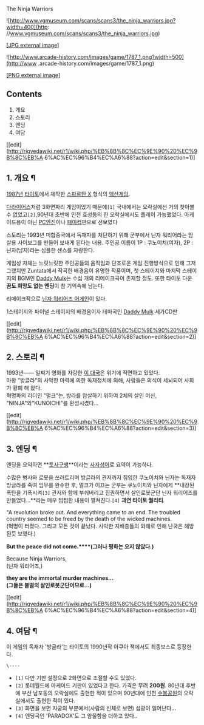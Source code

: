The Ninja Warriors  

![http://www.vgmuseum.com/scans/scans3/the_ninja_warriors.jpg?width=400](http:
//www.vgmuseum.com/scans/scans3/the_ninja_warriors.jpg)

[[JPG external
image]](http://www.vgmuseum.com/scans/scans3/the_ninja_warriors.jpg)

  

![http://www.arcade-history.com/images/game/1787_1.png?width=500](http://www
.arcade-history.com/images/game/1787_1.png)

[[PNG external image]](http://www.arcade-history.com/images/game/1787_1.png)

## Contents

    

1. 개요 
2. 스토리 
3. 엔딩 
4. 여담 

[[edit](http://rigvedawiki.net/r1/wiki.php/%EB%8B%8C%EC%9E%90%20%EC%9B%8C%EB%A
6%AC%EC%96%B4%EC%A6%88?action=edit&section=1)]

## 1. 개요 ¶

[1987년](1987%EB%85%84.md) [타이토](%ED%83%80%EC%9D%B4%ED%86%A0.md)에서 제작한
[스파르탄 X](%EC%8A%A4%ED%8C%8C%EB%A5%B4%ED%83%84%20X.md) 형식의 [액션게임](%EC%95%A1%EC%85%98%20%EA%B2%8C%EC%9E%84.md).

  

[다라이어스](%EB%8B%A4%EB%9D%BC%EC%9D%B4%EC%96%B4%EC%8A%A4.md)처럼 3화면짜리 게임이었기
때문에`[1]` 국내에서는 오락실에선 거의 찾아볼 수 없었고`[2]`,90년대 초반에 인천 효성동의 한 오락실에서도 플레이 가능했었다.
아케이드용이 아닌 [PC엔진](PC%EC%97%94%EC%A7%84.md)이나
[패미컴](%ED%8C%A8%EB%AF%B8%EC%BB%B4.md)판으로 선보였다

  

스토리는 1993년 미합중국에서 독재자를 처단하기 위해 군부에서 닌자 워리어라는 암살용 사이보그를 만들어 보내게 된다는 내용. 주인공 이름이
1P : 쿠노이치(여자), 2P : 닌자(남자)라는 심플한 센스를 자랑한다.

  

게임성 자체는 느릿느릿한 주인공들의 움직임과 단조로운 게임 진행방식으로 인해 그저 그랬지만 Zuntata에서 작곡한 배경음이 유명한
작품이며, 첫 스테이지와 마지막 스테이지의 BGM인 [Daddy Mulk](Daddy%20Mulk.md)는 수십 개의 리메이크곡이
존재할 정도. 또한 타이토 다운 **꿈도 희망도 없는 엔딩**이 참 기억속에 남는다.

  

리메이크작으로 [닌자 워리어즈 어게인](%EB%8B%8C%EC%9E%90%20%EC%9B%8C%EB%A6%AC%EC%96%B4%EC%A6%88%20%EC%96%B4%EA%B2%8C%EC%9D%B8.md)이 있다.

  
  

1스테이지와 파이널 스테이지의 배경음이자 테마곡인 [Daddy Mulk](Daddy%20Mulk.md) 세가CD판

  

[[edit](http://rigvedawiki.net/r1/wiki.php/%EB%8B%8C%EC%9E%90%20%EC%9B%8C%EB%A
6%AC%EC%96%B4%EC%A6%88?action=edit&section=2)]

## 2. 스토리 ¶

1993년―― 일찌기 영화를 자랑한 [이 대국](%EB%AF%B8%EA%B5%AD.md)은 위기에 직면하고 있었다.  
마왕 "방글라"의 사악한 마력에 의한 독재정치에 의해, 사람들은 의식이 세뇌되어 사회가 황폐 해 왔다.  
혁명파의 리더인 "멀크"는, 방라를 암살하기 위하여 2체의 살인 머신,  
"NINJA"와"KUNOICHI"를 완성시켰다...

  

[[edit](http://rigvedawiki.net/r1/wiki.php/%EB%8B%8C%EC%9E%90%20%EC%9B%8C%EB%A
6%AC%EC%96%B4%EC%A6%88?action=edit&section=3)]

## 3. 엔딩 ¶

엔딩을 요약하면 **[토사구팽](%ED%86%A0%EC%82%AC%EA%B5%AC%ED%8C%BD.md)**이라는
[사자성어](%EC%82%AC%EC%9E%90%EC%84%B1%EC%96%B4.md)로 요약이 가능하다.

  

수많은 병사와 로봇을 쓰러트리며 방글라의 관저까지 침입한 쿠노이치와 닌자는 독재자 방글라를 죽여 임무를 완수한 후, 멀크가 이끄는 군부는
쿠노이치와 닌자에게 **내장된 폭탄을 기폭시켜`[3]` 관저와 함께 부숴버리고 집권하면서 살인로봇군단 닌자 워리어즈를 만들었다...**라는
매우 찝찝한 내용이 펼쳐진다.`[4]` **과연 타이토 퀄리티**.

  

"A revolution broke out. And everything came to an end. The troubled country
seemed to be freed by the death of the wicked machines.  
(혁명이 터졌다. 그리고 모든 것이 끝났다. 사악한 지배층들의 와해로 인해 난국은 해방된듯 보였다.)  

**But the peace did not come.****(그러나 평화는 오지 않았다.)**

Because Ninja Warriors,  
(닌자 워리어즈,)  

**they are the immortal murder machines...**  
**(그들은 불멸의 살인로봇군단이므로...)**

[[edit](http://rigvedawiki.net/r1/wiki.php/%EB%8B%8C%EC%9E%90%20%EC%9B%8C%EB%A
6%AC%EC%96%B4%EC%A6%88?action=edit&section=4)]

## 4. 여담 ¶

이 게임의 독재자 '방글라'는 타이토의 1990년작 아쿠아 잭에서도 최종보스로 등장한다.

  

`\----`

  * `[1]` 다만 기판 설정으로 2화면으로 조절할 수도 있었다.
  * `[2]` 롯데월드에 아케이드 기판이 있었다고 한다. 가격은 무려 **200원**. 80년대 후반에 부산 남포동의 오락실에도 출현한 적이 있으며 90년대에 인천 [수봉공원](%EC%88%98%EB%B4%89%EA%B3%B5%EC%9B%90.md)의 오락실에서도 출현한 적이 있다.
  * `[3]` 화면을 보면 자궁의 부분에서(사람의 신체로 보면) 섬광이 일어난다...
  * `[4]` 엔딩곡인 'PARADOX'도 그 암울함을 더하고 있다..

